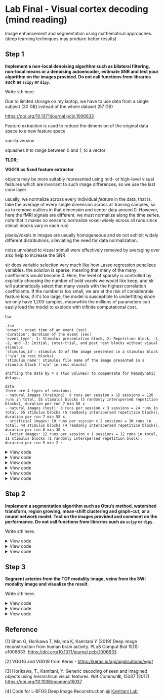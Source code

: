 # Lab Final - Visual cortex decoding (mind reading)

Image enhancement and segmentation using mathematical approaches. (deep learning techniques may produce better results)

## Step 1

**Implement a non-local denoising algorithm such as bilateral filtering, non-local means or a denoising autoencoder, estimate SNR and test your algorithm on the images provided. Do not call functions from libraries such as `scipy` or `dipy`.**

Write sth here.

Due to limited storage on my laptop, we have to use data from a single subject (30 GB) instead of the whole dataset (97 GB)

https://doi.org/10.1371/journal.pcbi.1006633



Feature extraction is used to reduce the dimension of the original data space to a new feature space

vanilla version

squashes it to range between 0 and 1, to a vector



**TLDR;**

**VGG19 as fixed feature extractor**

objects may be more suitably represented using mid- or high-level visual features which are invariant to such image differences, so we use the last conv layer



usually, we normalize across every individual *feature* in the data, that is, take the average of every single dimension across all training samples, so as to remove outliers in that dimension and center data around 0. However, here the fMRI signals are different, we must normalize along the time series. note that it makes no sense to normalize voxel-wisely across all runs since stimuli blocks vary in each run)

pixels/voxels in images are usually homogeneous and do not exhibit widely different distributions, alleviating the need for data normalization.



 noise unrelated to visual stimuli were effectively removed by averaging over also help to increase the SNR







slr does variable selection very much like how Lasso regression penalizes variables. the solution is sparse, meaning that many of the many coefficients would become 0. Here, the level of sparsity is controlled by explicitly choosing the number of bold voxels we would like keep, and slr will automatically select that many voxels with the highest correlation coefficients. If the number is too small, we are at the risk of considerable feature loss, if it's too large, the model is susceptible to underfitting since we only have 1,200 samples, meanwhile the millions of parameters can easily lead the model to explode with infinite computational cost.





tsv

```
.tsv
'onset': onset time of an event (sec)
'duration': duration of the event (sec)
'event_type': 1: Stimulus presentation block, 2: Repetition block, -1, -2, and -3: Initial, inter-trial, and post rest blocks without visual stimulus
'stimulus_id': stimulus ID of the image presented in a stimulus block ('n/a' in rest blocks)
'stimulus_name': stimulus file name of the image presented in a stimulus block ('n/a' in rest blocks)
```

```
shifting the data by 4 s (two volumes) to compensate for hemodynamic delays.
```

```
data
there are 4 types of sessions:
- natural images (training): 8 runs per session x 15 sessions = 120 runs in total, 55 stimulus blocks (5 randomly interspersed repetition blocks), duration per run 7 min 58 s
- natural images (test): 8 runs per session x 3 sessions = 24 runs in total, 55 stimulus blocks (5 randomly interspersed repetition blocks), duration per run 7 min 58 s
- artificial images: 10 runs per session x 2 sessions = 20 runs in total, 44 stimulus blocks (4 randomly interspersed repetition blocks), duration per run 6 min 30 s
- letter images: 12 runs per session x 1 sessions = 12 runs in total, 11 stimulus blocks (1 randomly interspersed repetition block), duration per run 5 min 2 s
```

<details>
<summary>View code</summary>

```python
sss
```
</details>


<details>
<summary>View code</summary>

```python
sss
```
</details>


<details>
<summary>View code</summary>

```python
sss
```
</details>


<details>
<summary>View code</summary>

```python
sss
```
</details>


<details>
<summary>View code</summary>

```python
sss
```
</details>


<details>
<summary>View code</summary>

```python
sss
```
</details>



## Step 2

**Implement a segmentation algorithm such as Otsu’s method, watershed transform, region growing, mean-shift clustering and graph-cut, or a neural network model. Test on the images provided and comment on the performance. Do not call functions from libraries such as `scipy` or `dipy`.**

Write sth here.

<details>
<summary>View code</summary>

```python
sss
```
</details>


<details>
<summary>View code</summary>

```python
sss
```
</details>


<details>
<summary>View code</summary>

```python
sss
```
</details>

## Step 3

**Segment arteries from the TOF modality image, veins from the SWI modality image and visualize the result.**

Write sth here.

<details>
<summary>View code</summary>

```python
sss
```
</details>


<details>
<summary>View code</summary>

```python
sss
```
</details>


<details>
<summary>View code</summary>

```python
sss
```
</details>


## Reference

[1] Shen G, Horikawa T, Majima K, Kamitani Y (2019) Deep image reconstruction from human brain activity. PLoS Comput Biol 15(1): e1006633. https://doi.org/10.1371/journal.pcbi.1006633

[2] VGG16 and VGG19 from Keras - https://keras.io/api/applications/vgg/

[3] Horikawa, T., Kamitani, Y. Generic decoding of seen and imagined objects using hierarchical visual features. _Nat Commun_**8,** 15037 (2017). https://doi.org/10.1038/ncomms15037

[4] Code for L-BFGS Deep Image Reconstruction @ [Kamitani Lab](https://github.com/KamitaniLab/DeepImageReconstruction)